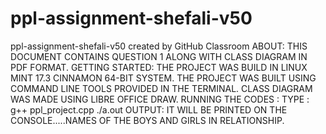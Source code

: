 # ppl-assignment-shefali-v50
ppl-assignment-shefali-v50 created by GitHub Classroom
ABOUT: THIS DOCUMENT CONTAINS QUESTION 1 ALONG WITH CLASS DIAGRAM IN PDF FORMAT.
GETTING STARTED:
        THE PROJECT WAS BUILD IN LINUX MINT 17.3 CINNAMON 64-BIT SYSTEM.
        THE PROJECT WAS BUILT USING COMMAND LINE TOOLS PROVIDED IN THE TERMINAL.
        CLASS DIAGRAM WAS MADE USING LIBRE OFFICE DRAW.
RUNNING THE CODES : TYPE :   g++ ppl_project.cpp
                             ./a.out
OUTPUT: IT WILL BE PRINTED ON THE CONSOLE.....NAMES OF THE BOYS AND GIRLS IN RELATIONSHIP.
